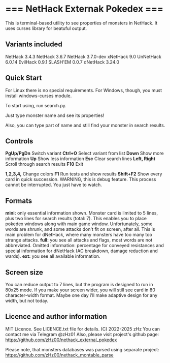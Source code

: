# === NetHack Externak Pokedex ===

This is terminal-based utility to see properties of monsters in NetHack. It uses curses library for beatuful output.

## Variants included

NetHack 3.4.3
NetHack 3.6.7
NetHack 3.7.0-dev
xNetHack 9.0
UnNetHack 6.0.14
EvilHack 0.9.1
SLASH'EM 0.0.7
dNetHack 3.24.0

## Quick Start

For Linux there is no special requirements. For Windows, though, you must install windows-curses module.

To start using, run search.py.

Just type monster name and see its properties!

Also, you can type part of name and still find your monster in search results.

## Controls

**PgUp/PgDn**	Switch variant
**Ctrl+O**		Select variant from list
**Down**		Show more information
**Up**			Show less information
**Esc**			Clear search lines
**Left, Right**	Scroll through search results
**F10**			Exit

**1,2,3,4,**	Change colors
**F1**			Run tests and show results
**Shift+F2**	Show every card in quick succession. WARNING, this is debug feature. This process cannot be interrupted. You just have to watch.

## Formats

**mini:**	only essential information shown. Monster card is limited to 5 lines, plus two lines for search results (total: 7). This enables you to place pokedex windows along with main game window. Unfortunately, some words are shrunk, and some attacks don't fit on screen, after all. This is main problem for dNetHack, where many monsters have too many too strange attacks.
**full:**	you see all attacks and flags, most words are not abbreviated. Omitted information: percentage for conveyed resistances and special information for dNetHack (AC breakdown, damage reduction and wards).
**ext:**	you see all available information.

## Screen size

You can reduce output to 7 lines, but the program is designed to run in 80x25 mode. If you make your screen wider, you will still see card in 80 character-width format. Maybe one day i'll make adaptive design for any width, but not today.

## Licence and author information

MIT Licence. See LICENCE.txt file for details.
(C) 2022-2025 zHz
You can contact me via Telegram @zHz01
Also, please visit project's github page:
https://github.com/zHz00/nethack_external_pokedex

Please note, that monsters databases was parsed using separate project:
https://github.com/zHz00/nethack_montable_parse